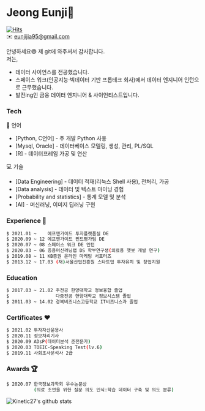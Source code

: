 # Jeong Eunji👋
[![Hits](https://hits.seeyoufarm.com/api/count/incr/badge.svg?url=https%3A%2F%2Fgithub.com%2FeunjiJeong729&count_bg=%23E495F6&title_bg=%23555555&icon=&icon_color=%23E7E7E7&title=hits&edge_flat=false)](https://hits.seeyoufarm.com)<br>
✉️ eunjijia95@gmail.com

안녕하세요😄 제 git에 와주셔서 감사합니다.<br>
저는,
  - 데이터 사이언스를 전공했습니다.
  - 스페이스 워크(인공지능·빅데이터 기반 프롭테크 회사)에서 데이터 엔지니어 인턴으로 근무했습니다.
  - 발전ing인 금융 데이터 엔지니어 & 사이언티스트입니다.

### Tech

📔 언어
* [Python, C언어] - 주 개발 Python 사용
* [Mysql, Oracle] - 데이터베이스 모델링, 생성, 관리, PL/SQL
* [R] - 데이터프레임 가공 및 연산
 
💻 기술
* [Data Engineering] - 데이터 적재(리눅스 Shell 사용), 전처리, 가공
* [Data analysis] - 데이터 및 텍스트 마이닝 경험
* [Probability and statistics] - 통계 모델 및 분석
* [AI] - 머신러닝, 이미지 딥러닝 구현


### Experience 🏢

```sh
$ 2021.01 ~    에프앤가이드 투자플랫폼실 DE
$ 2020.09 ~ 12 에프앤가이드 펀드평가팀 DE
$ 2020.07 ~ 08 스페이스 워크 DE 인턴
$ 2020.03 ~ 06 응용머신러닝랩 DS 학부연구생(의료용 챗봇 개발 연구)
$ 2019.08 ~ 11 KB증권 온라인 마케팅 서포터즈
$ 2013.12 ~ 17.03 (재)서울산업진흥원 스타트업 투자유치 및 창업지원
```

### Education

```sh
$ 2017.03 ~ 21.02 주전공 한양대학교 정보융합 졸업
$                 다중전공 한양대학교 정보시스템 졸업
$ 2011.03 ~ 14.02 경복비즈니스고등학교 IT비즈니스과 졸업
```

### Certificates ♥️

```sh
$ 2021.02 투자자산운용사
$ 2020.11 정보처리기사
$ 2020.09 ADsP(데이터분석 준전문가)
$ 2020.03 TOEIC-Speaking Test(lv.6)
$ 2019.11 사회조사분석사 2급
```

### Awards 🏆
```sh
$ 2020.07 한국정보과학회 우수논문상
          (의료 조언을 위한 질문 의도 인식:학습 데이터 구축 및 의도 분류)
```

![Kinetic27's github stats](https://github-readme-stats.vercel.app/api?username=eunjiJeong729&show_icons=true)
